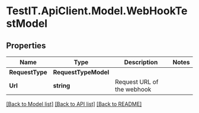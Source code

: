 # TestIT.ApiClient.Model.WebHookTestModel

## Properties

Name | Type | Description | Notes
------------ | ------------- | ------------- | -------------
**RequestType** | **RequestTypeModel** |  | 
**Url** | **string** | Request URL of the webhook | 

[[Back to Model list]](../README.md#documentation-for-models) [[Back to API list]](../README.md#documentation-for-api-endpoints) [[Back to README]](../README.md)

